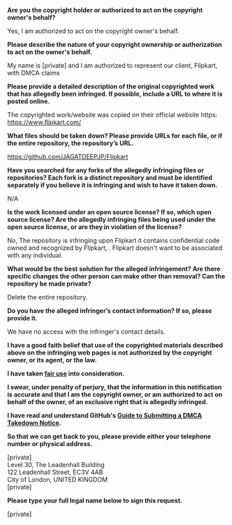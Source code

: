 **Are you the copyright holder or authorized to act on the copyright owner's behalf?**

Yes, I am authorized to act on the copyright owner's behalf.

**Please describe the nature of your copyright ownership or authorization to act on the owner's behalf.**

My name is [private] and I am authorized to represent our client, Flipkart, with DMCA claims

**Please provide a detailed description of the original copyrighted work that has allegedly been infringed. If possible, include a URL to where it is posted online.**

The copyrighted work/website was copied on their official website https: https://www.flipkart.com/

**What files should be taken down? Please provide URLs for each file, or if the entire repository, the repository’s URL.**

https://github.com/JAGATDEEPJP/Flipkart

**Have you searched for any forks of the allegedly infringing files or repositories? Each fork is a distinct repository and must be identified separately if you believe it is infringing and wish to have it taken down.**

N/A

**Is the work licensed under an open source license? If so, which open source license? Are the allegedly infringing files being used under the open source license, or are they in violation of the license?**

No, The repository is infringing upon Flipkart it contains confidential code owned and recognized by Flipkart, . Flipkart doesn't want to be associated with any individual.

**What would be the best solution for the alleged infringement? Are there specific changes the other person can make other than removal? Can the repository be made private?**

Delete the entire repository.

**Do you have the alleged infringer’s contact information? If so, please provide it.**

We have no access with the infringer's contact details.

**I have a good faith belief that use of the copyrighted materials described above on the infringing web pages is not authorized by the copyright owner, or its agent, or the law.**

**I have taken <a href="https://www.lumendatabase.org/topics/22">fair use</a> into consideration.**

**I swear, under penalty of perjury, that the information in this notification is accurate and that I am the copyright owner, or am authorized to act on behalf of the owner, of an exclusive right that is allegedly infringed.**

**I have read and understand GitHub's <a href="https://help.github.com/articles/guide-to-submitting-a-dmca-takedown-notice/">Guide to Submitting a DMCA Takedown Notice</a>.**

**So that we can get back to you, please provide either your telephone number or physical address.**

[private]  
Level 30, The Leadenhall Building  
122 Leadenhall Street, EC3V 4AB  
City of London, UNITED KINGDOM  
[private]

**Please type your full legal name below to sign this request.**

[private]
